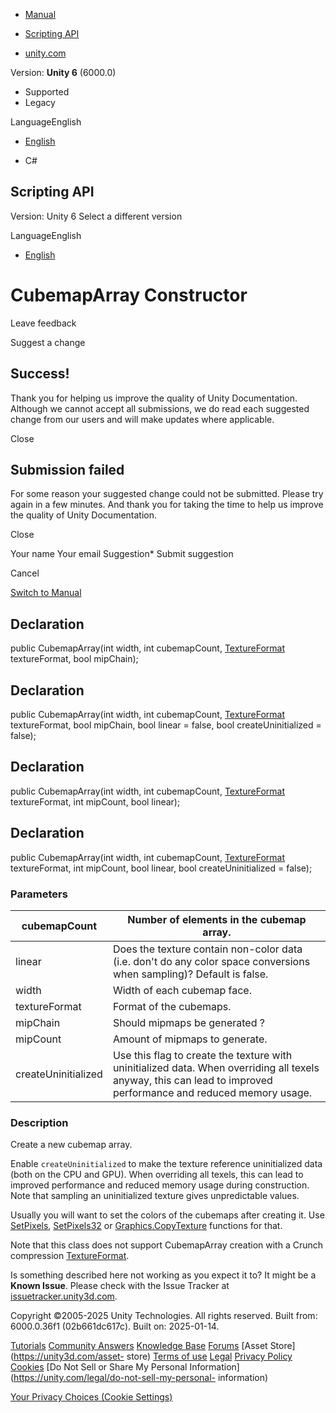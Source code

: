 [ ]()

  * [Manual](../Manual/index.html)
  * [Scripting API](../ScriptReference/index.html)

  * [unity.com](https://unity.com/)

Version: **Unity 6** (6000.0)

  * Supported
  * Legacy

LanguageEnglish

  * [English]()

  * C#

[ ](https://docs.unity3d.com)

## Scripting API

Version: Unity 6 Select a different version

LanguageEnglish

  * [English]()

# CubemapArray Constructor

Leave feedback

Suggest a change

## Success!

Thank you for helping us improve the quality of Unity Documentation. Although
we cannot accept all submissions, we do read each suggested change from our
users and will make updates where applicable.

Close

## Submission failed

For some reason your suggested change could not be submitted. Please <a>try
again</a> in a few minutes. And thank you for taking the time to help us
improve the quality of Unity Documentation.

Close

Your name Your email Suggestion* Submit suggestion

Cancel

[Switch to Manual](../Manual/class-CubemapArray.html "Go to CubemapArray
Component in the Manual")

## Declaration

public CubemapArray(int width, int cubemapCount,
[TextureFormat](TextureFormat.html) textureFormat, bool mipChain);

## Declaration

public CubemapArray(int width, int cubemapCount,
[TextureFormat](TextureFormat.html) textureFormat, bool mipChain, bool linear
= false, bool createUninitialized = false);

## Declaration

public CubemapArray(int width, int cubemapCount,
[TextureFormat](TextureFormat.html) textureFormat, int mipCount, bool linear);

## Declaration

public CubemapArray(int width, int cubemapCount,
[TextureFormat](TextureFormat.html) textureFormat, int mipCount, bool linear,
bool createUninitialized = false);

### Parameters

cubemapCount | Number of elements in the cubemap array.  
---|---  
linear | Does the texture contain non-color data (i.e. don't do any color space conversions when sampling)? Default is false.  
width | Width of each cubemap face.  
textureFormat | Format of the cubemaps.  
mipChain | Should mipmaps be generated ?  
mipCount | Amount of mipmaps to generate.  
createUninitialized | Use this flag to create the texture with uninitialized data. When overriding all texels anyway, this can lead to improved performance and reduced memory usage.  
  
### Description

Create a new cubemap array.

Enable `createUninitialized` to make the texture reference uninitialized data
(both on the CPU and GPU). When overriding all texels, this can lead to
improved performance and reduced memory usage during construction. Note that
sampling an uninitialized texture gives unpredictable values.  
  
Usually you will want to set the colors of the cubemaps after creating it. Use
[SetPixels](CubemapArray.SetPixels.html),
[SetPixels32](CubemapArray.SetPixels32.html) or
[Graphics.CopyTexture](Graphics.CopyTexture.html) functions for that.  
  
Note that this class does not support CubemapArray creation with a Crunch
compression [TextureFormat](TextureFormat.html).

Is something described here not working as you expect it to? It might be a
**Known Issue**. Please check with the Issue Tracker at
[issuetracker.unity3d.com](https://issuetracker.unity3d.com).

Copyright ©2005-2025 Unity Technologies. All rights reserved. Built from:
6000.0.36f1 (02b661dc617c). Built on: 2025-01-14.

[Tutorials](https://unity3d.com/learn) [Community
Answers](https://answers.unity3d.com) [Knowledge
Base](https://support.unity3d.com/hc/en-us)
[Forums](https://forum.unity3d.com) [Asset Store](https://unity3d.com/asset-
store) [Terms of use](https://docs.unity3d.com/Manual/TermsOfUse.html)
[Legal](https://unity.com/legal) [Privacy
Policy](https://unity.com/legal/privacy-policy)
[Cookies](https://unity.com/legal/cookie-policy) [Do Not Sell or Share My
Personal Information](https://unity.com/legal/do-not-sell-my-personal-
information)

[Your Privacy Choices (Cookie Settings)](javascript:void\(0\);)

